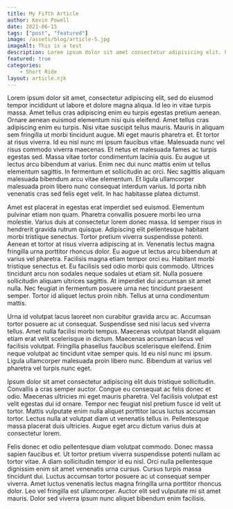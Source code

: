 ```yaml
---
title: My Fifth Article
author: Kevin Powell
date: 2021-06-15
tags: ["post", "featured"]
image: /assets/blog/article-5.jpg
imageAlt: This is a test
description: Lorem ipsum dolor sit amet consectetur adipisicing elit. Perferendis accusantium sit illo neque rem omnis quaerat, nam similique vitae delectus ad magni vel quo maxime, magnam placeat. Reprehenderit, distinctio aliquam?
featured: true
categories: 
    - Short Ride
layout: article.njk
---
```


Lorem ipsum dolor sit amet, consectetur adipiscing elit, sed do eiusmod tempor incididunt ut labore et dolore magna aliqua. Id leo in vitae turpis massa. Amet tellus cras adipiscing enim eu turpis egestas pretium aenean. Ornare aenean euismod elementum nisi quis eleifend. Amet tellus cras adipiscing enim eu turpis. Nisi vitae suscipit tellus mauris. Mauris in aliquam sem fringilla ut morbi tincidunt augue. Mi eget mauris pharetra et. Et tortor at risus viverra. Id eu nisl nunc mi ipsum faucibus vitae. Malesuada nunc vel risus commodo viverra maecenas. Et netus et malesuada fames ac turpis egestas sed. Massa vitae tortor condimentum lacinia quis. Eu augue ut lectus arcu bibendum at varius. Enim nec dui nunc mattis enim ut tellus elementum sagittis. In fermentum et sollicitudin ac orci. Nec sagittis aliquam malesuada bibendum arcu vitae elementum. Et ligula ullamcorper malesuada proin libero nunc consequat interdum varius. Id porta nibh venenatis cras sed felis eget velit. In hac habitasse platea dictumst.

Amet est placerat in egestas erat imperdiet sed euismod. Elementum pulvinar etiam non quam. Pharetra convallis posuere morbi leo urna molestie. Varius duis at consectetur lorem donec massa. Id semper risus in hendrerit gravida rutrum quisque. Adipiscing elit pellentesque habitant morbi tristique senectus. Tortor pretium viverra suspendisse potenti. Aenean et tortor at risus viverra adipiscing at in. Venenatis lectus magna fringilla urna porttitor rhoncus dolor. Eu augue ut lectus arcu bibendum at varius vel pharetra. Facilisis magna etiam tempor orci eu. Habitant morbi tristique senectus et. Eu facilisis sed odio morbi quis commodo. Ultrices tincidunt arcu non sodales neque sodales ut etiam sit. Nulla posuere sollicitudin aliquam ultrices sagittis. At imperdiet dui accumsan sit amet nulla. Nec feugiat in fermentum posuere urna nec tincidunt praesent semper. Tortor id aliquet lectus proin nibh. Tellus at urna condimentum mattis.

Urna id volutpat lacus laoreet non curabitur gravida arcu ac. Accumsan tortor posuere ac ut consequat. Suspendisse sed nisi lacus sed viverra tellus. Amet nulla facilisi morbi tempus. Maecenas volutpat blandit aliquam etiam erat velit scelerisque in dictum. Maecenas accumsan lacus vel facilisis volutpat. Fringilla phasellus faucibus scelerisque eleifend. Enim neque volutpat ac tincidunt vitae semper quis. Id eu nisl nunc mi ipsum. Ligula ullamcorper malesuada proin libero nunc. Bibendum at varius vel pharetra vel turpis nunc eget.

Ipsum dolor sit amet consectetur adipiscing elit duis tristique sollicitudin. Convallis a cras semper auctor. Congue eu consequat ac felis donec et odio. Maecenas ultricies mi eget mauris pharetra. Vel facilisis volutpat est velit egestas dui id ornare. Tempor nec feugiat nisl pretium fusce id velit ut tortor. Mattis vulputate enim nulla aliquet porttitor lacus luctus accumsan tortor. Lectus nulla at volutpat diam ut venenatis tellus in. Pellentesque massa placerat duis ultricies. Augue eget arcu dictum varius duis at consectetur lorem.

Felis donec et odio pellentesque diam volutpat commodo. Donec massa sapien faucibus et. Ut tortor pretium viverra suspendisse potenti nullam ac tortor vitae. A diam sollicitudin tempor id eu nisl. Orci nulla pellentesque dignissim enim sit amet venenatis urna cursus. Cursus turpis massa tincidunt dui. Luctus accumsan tortor posuere ac ut consequat semper viverra. Amet luctus venenatis lectus magna fringilla urna porttitor rhoncus dolor. Leo vel fringilla est ullamcorper. Auctor elit sed vulputate mi sit amet mauris. Dolor sed viverra ipsum nunc aliquet bibendum enim facilisis.